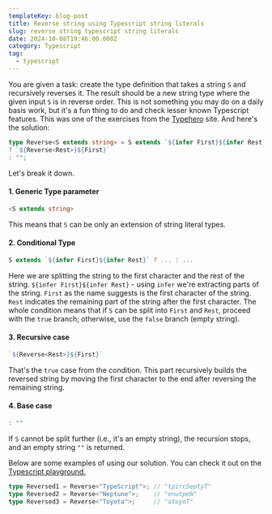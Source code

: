 ```yaml
---
templateKey: blog-post
title: Reverse string using Typescript string literals
slug: reverse string typescript string literals
date: 2024-10-08T19:46:00.000Z
category: Typescript
tag:
  - typescript
---
```

You are given a task: create the type definition that takes a string `S` and recursively reverses it. The result should be a new string type where the given input `S` is in reverse order. This is not something you may do on a daily basis work, but it's a fun thing to do and check lesser known Typescript features.
This was one of the exercises from the <a href="https://typehero.dev/aot-2023" target="_blank">Typehero</a> site. And here's the solution:

```typescript
type Reverse<S extends string> = S extends `${infer First}${infer Rest}`
? `${Reverse<Rest>}${First}`
: "";
```

Let's break it down.
#### 1. Generic Type parameter

```typescript
<S extends string>
```

This means that `S` can be only an extension of string literal types.

#### 2. Conditional Type

```typescript
S extends `${infer First}${infer Rest}` ? ... : ...
```

Here we are splitting the string to the first character and the rest of the string.
`${infer First}${infer Rest}` - using `infer` we're extracting parts of the string. `First` as the name suggests is the first character of the string. `Rest` indicates the remaining part of the string after the first character. The whole condition means that if `S` can be split into `First` and `Rest`, proceed with the `true` branch; otherwise, use the `false` branch (empty string).

#### 3. Recursive case

```typescript
`${Reverse<Rest>}${First}`
```

That's the `true` case from the condition. This part recursively builds the reversed string by moving the first character to the end after reversing the remaining string.

#### 4. Base case

```typescript
: ""
```

If `S` cannot be split further (i.e., it's an empty string), the recursion stops, and an empty string `""` is returned.

Below are some examples of using our solution. You can check it out on the <a href="https://www.typescriptlang.org/play/" target="_blank">Typescript playground.</a>

```typescript
type Reversed1 = Reverse<"TypeScript">; // "tpircSeptyT"
type Reversed2 = Reverse<"Neptune">;    // "enutpeN"
type Reversed3 = Reverse<"Toyota">;     // "atoyoT"
```

